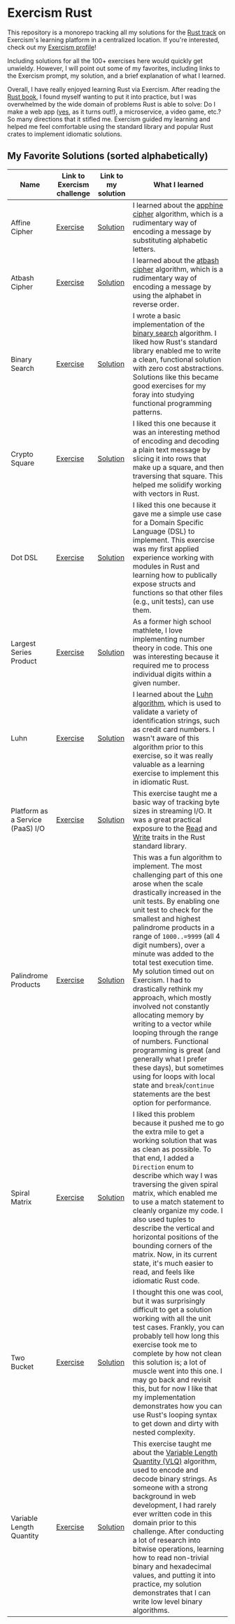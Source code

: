 # Exercism Rust

This repository is a monorepo tracking all my solutions for the [Rust track](https://exercism.org/tracks/rust) on Exercism's learning platform in a centralized location. If you're interested, check out my [Exercism profile](https://exercism.org/profiles/taearls)!

Including solutions for all the 100+ exercises here would quickly get unwieldy. However, I will point out some of my favorites, including links to the Exercism prompt, my solution, and a brief explanation of what I learned.

Overall, I have really enjoyed learning Rust via Exercism. After reading the [Rust book](https://doc.rust-lang.org/book), I found myself wanting to put it into practice, but I was overwhelmed by the wide domain of problems Rust is able to solve: Do I make a web app ([yes](https://www.github.com/taearls/portfolio), as it turns out!), a microservice, a video game, etc.? So many directions that it stifled me. Exercism guided my learning and helped me feel comfortable using the standard library and popular Rust crates to implement idiomatic solutions.  

## My Favorite Solutions (sorted alphabetically)

| Name | Link to Exercism challenge | Link to my solution | What I learned |
|------|---------------|---------------------|----------------|
| Affine Cipher | [Exercise](https://exercism.org/tracks/rust/exercises/affine-cipher) | [Solution](./affine-cipher) | I learned about the [apphine cipher](https://en.wikipedia.org/wiki/Affine_cipher) algorithm, which is a rudimentary way of encoding a message by substituting alphabetic letters. |
| Atbash Cipher | [Exercise](https://exercism.org/tracks/rust/exercises/atbash-cipher) | [Solution](./atbash-cipher) | I learned about the [atbash cipher](https://en.wikipedia.org/wiki/Atbash_cipher) algorithm, which is a rudimentary way of encoding a message by using the alphabet in reverse order. |
| Binary Search | [Exercise](https://exercism.org/tracks/rust/exercises/binary-search) | [Solution](./binary-search) | I wrote a basic implementation of the [binary search](https://en.wikipedia.org/wiki/Binary_search_algorithm) algorithm. I liked how Rust's standard library enabled me to write a clean, functional solution with zero cost abstractions. Solutions like this became good exercises for my foray into studying functional programming patterns. |
| Crypto Square | [Exercise](https://exercism.org/tracks/rust/exercises/crypto-square) | [Solution](./crypto-square) | I liked this one because it was an interesting method of encoding and decoding a plain text message by slicing it into rows that make up a square, and then traversing that square. This helped me solidify working with vectors in Rust. |
| Dot DSL | [Exercise](https://exercism.org/tracks/rust/exercises/dot-dsl) | [Solution](./dot-dsl) | I liked this one because it gave me a simple use case for a Domain Specific Language (DSL) to implement. This exercise was my first applied experience working with modules in Rust and learning how to publically expose structs and functions so that other files (e.g., unit tests), can use them. |
| Largest Series Product | [Exercise](https://exercism.org/tracks/rust/exercises/largest-series-product) | [Solution](./largest-series-product) | As a former high school mathlete, I love implementing number theory in code. This one was interesting because it required me to process individual digits within a given number. |
| Luhn | [Exercise](https://exercism.org/tracks/rust/exercises/luhn) | [Solution](./luhn) | I learned about the [Luhn algorithm](https://en.wikipedia.org/wiki/Luhn_algorithm), which is used to validate a variety of identification strings, such as credit card numbers. I wasn't aware of this algorithm prior to this exercise, so it was really valuable as a learning exercise to implement this in idiomatic Rust. |
| Platform as a Service (PaaS) I/O | [Exercise](https://exercism.org/tracks/rust/exercises/paasio) | [Solution](./paasio) | This exercise taught me a basic way of tracking byte sizes in streaming I/O. It was a great practical exposure to the [Read](https://doc.rust-lang.org/std/io/trait.Read.html) and [Write](https://doc.rust-lang.org/std/io/trait.Write.html) traits in the Rust standard library. |
| Palindrome Products | [Exercise](https://exercism.org/tracks/rust/exercises/palindrome-products) | [Solution](./palindrome-products) | This was a fun algorithm to implement. The most challenging part of this one arose when the scale drastically increased in the unit tests. By enabling one unit test to check for the smallest and highest palindrome products in a range of `1000..=9999` (all 4 digit numbers), over a minute was added to the total test execution time. My solution timed out on Exercism. I had to drastically rethink my approach, which mostly involved not constantly allocating memory by writing to a vector while looping through the range of numbers. Functional programming is great (and generally what I prefer these days), but sometimes using for loops with local state and `break`/`continue` statements are the best option for performance. |
| Spiral Matrix | [Exercise](https://exercism.org/tracks/rust/exercises/spiral-matrix) | [Solution](./spiral-matrix) | I liked this problem because it pushed me to go the extra mile to get a working solution that was as clean as possible. To that end, I added a `Direction` enum to describe which way I was traversing the given spiral matrix, which enabled me to use a match statement to cleanly organize my code. I also used tuples to describe the vertical and horizontal positions of the bounding corners of the matrix. Now, in its current state, it's much easier to read, and feels like idiomatic Rust code. |
| Two Bucket | [Exercise](https://exercism.org/tracks/rust/exercises/two-bucket) | [Solution](./two-bucket) | I thought this one was cool, but it was surprisingly difficult to get a solution working with all the unit test cases. Frankly, you can probably tell how long this exercise took me to complete by how not clean this solution is; a lot of muscle went into this one. I may go back and revisit this, but for now I like that my implementation demonstrates how you can use Rust's looping syntax to get down and dirty with nested complexity. |
| Variable Length Quantity | [Exercise](https://exercism.org/tracks/rust/exercises/variable-length-quantity) | [Solution](./variable-length-quantity) | This exercise taught me about the [Variable Length Quantity (VLQ)](https://en.wikipedia.org/wiki/Variable-length_quantity) algorithm, used to encode and decode binary strings. As someone with a strong background in web development, I had rarely ever written code in this domain prior to this challenge. After conducting a lot of research into bitwise operations, learning how to read non-trivial binary and hexadecimal values, and putting it into practice, my solution demonstrates that I can write low level binary algorithms. |
